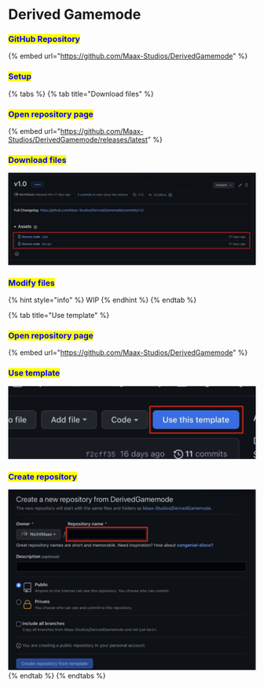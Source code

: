# Derived Gamemode

### <mark style="color:blue;">GitHub Repository</mark>

{% embed url="https://github.com/Maax-Studios/DerivedGamemode" %}

### <mark style="color:blue;">Setup</mark>

{% tabs %}
{% tab title="Download files" %}
### <mark style="color:blue;">Open repository page</mark>

{% embed url="https://github.com/Maax-Studios/DerivedGamemode/releases/latest" %}

### <mark style="color:blue;">Download files</mark>

![](../.gitbook/assets/4595C355-C200-4CB6-8186-0D93CC749D5B.jpeg)

### <mark style="color:blue;">Modify files</mark>

{% hint style="info" %}
WIP
{% endhint %}
{% endtab %}

{% tab title="Use template" %}
### <mark style="color:blue;">Open repository page</mark>

{% embed url="https://github.com/Maax-Studios/DerivedGamemode" %}

### <mark style="color:blue;">Use template</mark>

![](../.gitbook/assets/5ABD900F-F4DF-4022-8DB7-58FFA121A757.jpeg)

### <mark style="color:blue;">Create repository</mark>

![](../.gitbook/assets/96B73E1A-07A3-4AFC-9C47-A2C493F7D4A1.jpeg)
{% endtab %}
{% endtabs %}
